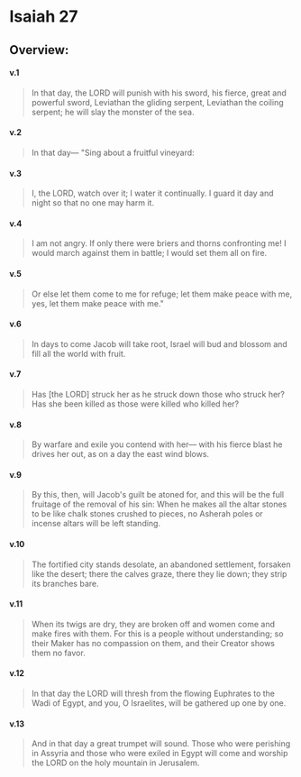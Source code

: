 # Isaiah 27

## Overview:



#### v.1
>In that day, the LORD will punish with his sword, his fierce, great and powerful sword, Leviathan the gliding serpent, Leviathan the coiling serpent; he will slay the monster of the sea.

#### v.2
>In that day— "Sing about a fruitful vineyard:

#### v.3
>I, the LORD, watch over it; I water it continually. I guard it day and night so that no one may harm it.

#### v.4
>I am not angry. If only there were briers and thorns confronting me! I would march against them in battle; I would set them all on fire.

#### v.5
>Or else let them come to me for refuge; let them make peace with me, yes, let them make peace with me."

#### v.6
>In days to come Jacob will take root, Israel will bud and blossom and fill all the world with fruit.

#### v.7
>Has \[the LORD\] struck her as he struck down those who struck her? Has she been killed as those were killed who killed her?

#### v.8
>By warfare and exile you contend with her— with his fierce blast he drives her out, as on a day the east wind blows.

#### v.9
>By this, then, will Jacob's guilt be atoned for, and this will be the full fruitage of the removal of his sin: When he makes all the altar stones to be like chalk stones crushed to pieces, no Asherah poles or incense altars will be left standing.

#### v.10
>The fortified city stands desolate, an abandoned settlement, forsaken like the desert; there the calves graze, there they lie down; they strip its branches bare.

#### v.11
>When its twigs are dry, they are broken off and women come and make fires with them. For this is a people without understanding; so their Maker has no compassion on them, and their Creator shows them no favor.

#### v.12
>In that day the LORD will thresh from the flowing Euphrates to the Wadi of Egypt, and you, O Israelites, will be gathered up one by one.

#### v.13
>And in that day a great trumpet will sound. Those who were perishing in Assyria and those who were exiled in Egypt will come and worship the LORD on the holy mountain in Jerusalem.



